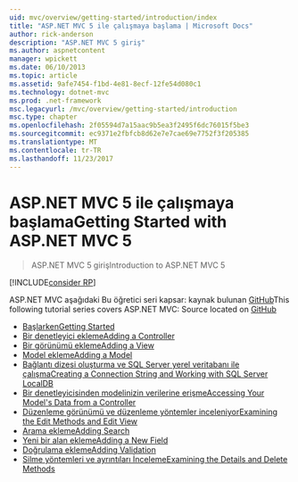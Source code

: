 ```yaml
---
uid: mvc/overview/getting-started/introduction/index
title: "ASP.NET MVC 5 ile çalışmaya başlama | Microsoft Docs"
author: rick-anderson
description: "ASP.NET MVC 5 giriş"
ms.author: aspnetcontent
manager: wpickett
ms.date: 06/10/2013
ms.topic: article
ms.assetid: 9afe7454-f1bd-4e81-8ecf-12fe54d080c1
ms.technology: dotnet-mvc
ms.prod: .net-framework
msc.legacyurl: /mvc/overview/getting-started/introduction
msc.type: chapter
ms.openlocfilehash: 2f05594d7a15aac9b5ea3f2495f6dc76015f5be3
ms.sourcegitcommit: ec9371e2fbfcb8d62e7e7cae69e7752f3f205385
ms.translationtype: MT
ms.contentlocale: tr-TR
ms.lasthandoff: 11/23/2017
---
```

<a name="getting-started-with-aspnet-mvc-5"></a><span data-ttu-id="d6d2f-103">ASP.NET MVC 5 ile çalışmaya başlama</span><span class="sxs-lookup"><span data-stu-id="d6d2f-103">Getting Started with ASP.NET MVC 5</span></span>
====================
> <span data-ttu-id="d6d2f-104">ASP.NET MVC 5 giriş</span><span class="sxs-lookup"><span data-stu-id="d6d2f-104">Introduction to ASP.NET MVC 5</span></span>

[!INCLUDE[consider RP](../../../../includes/razor.md)]

<span data-ttu-id="d6d2f-105">ASP.NET MVC aşağıdaki Bu öğretici seri kapsar: kaynak bulunan [GitHub](https://github.com/aspnet/Docs/tree/master/aspnet/mvc/overview/getting-started/introduction/sample/MvcMovie/MvcMovie)</span><span class="sxs-lookup"><span data-stu-id="d6d2f-105">This following tutorial series covers ASP.NET MVC: Source located on [GitHub](https://github.com/aspnet/Docs/tree/master/aspnet/mvc/overview/getting-started/introduction/sample/MvcMovie/MvcMovie)</span></span>

- [<span data-ttu-id="d6d2f-106">Başlarken</span><span class="sxs-lookup"><span data-stu-id="d6d2f-106">Getting Started</span></span>](getting-started.md)
- [<span data-ttu-id="d6d2f-107">Bir denetleyici ekleme</span><span class="sxs-lookup"><span data-stu-id="d6d2f-107">Adding a Controller</span></span>](adding-a-controller.md)
- [<span data-ttu-id="d6d2f-108">Bir görünümü ekleme</span><span class="sxs-lookup"><span data-stu-id="d6d2f-108">Adding a View</span></span>](adding-a-view.md)
- [<span data-ttu-id="d6d2f-109">Model ekleme</span><span class="sxs-lookup"><span data-stu-id="d6d2f-109">Adding a Model</span></span>](adding-a-model.md)
- [<span data-ttu-id="d6d2f-110">Bağlantı dizesi oluşturma ve SQL Server yerel veritabanı ile çalışma</span><span class="sxs-lookup"><span data-stu-id="d6d2f-110">Creating a Connection String and Working with SQL Server LocalDB</span></span>](creating-a-connection-string.md)
- [<span data-ttu-id="d6d2f-111">Bir denetleyicisinden modelinizin verilerine erişme</span><span class="sxs-lookup"><span data-stu-id="d6d2f-111">Accessing Your Model's Data from a Controller</span></span>](accessing-your-models-data-from-a-controller.md)
- [<span data-ttu-id="d6d2f-112">Düzenleme görünümü ve düzenleme yöntemler inceleniyor</span><span class="sxs-lookup"><span data-stu-id="d6d2f-112">Examining the Edit Methods and Edit View</span></span>](examining-the-edit-methods-and-edit-view.md)
- [<span data-ttu-id="d6d2f-113">Arama ekleme</span><span class="sxs-lookup"><span data-stu-id="d6d2f-113">Adding Search</span></span>](adding-search.md)
- [<span data-ttu-id="d6d2f-114">Yeni bir alan ekleme</span><span class="sxs-lookup"><span data-stu-id="d6d2f-114">Adding a New Field</span></span>](adding-a-new-field.md)
- [<span data-ttu-id="d6d2f-115">Doğrulama ekleme</span><span class="sxs-lookup"><span data-stu-id="d6d2f-115">Adding Validation</span></span>](adding-validation.md)
- [<span data-ttu-id="d6d2f-116">Silme yöntemleri ve ayrıntıları İnceleme</span><span class="sxs-lookup"><span data-stu-id="d6d2f-116">Examining the Details and Delete Methods</span></span>](examining-the-details-and-delete-methods.md)
